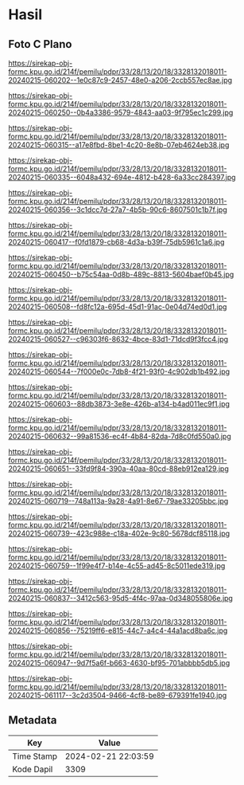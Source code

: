 # Hasil

## Foto C Plano

https://sirekap-obj-formc.kpu.go.id/214f/pemilu/pdpr/33/28/13/20/18/3328132018011-20240215-060202--1e0c87c9-2457-48e0-a206-2ccb557ec8ae.jpg

https://sirekap-obj-formc.kpu.go.id/214f/pemilu/pdpr/33/28/13/20/18/3328132018011-20240215-060250--0b4a3386-9579-4843-aa03-9f795ec1c299.jpg

https://sirekap-obj-formc.kpu.go.id/214f/pemilu/pdpr/33/28/13/20/18/3328132018011-20240215-060315--a17e8fbd-8be1-4c20-8e8b-07eb4624eb38.jpg

https://sirekap-obj-formc.kpu.go.id/214f/pemilu/pdpr/33/28/13/20/18/3328132018011-20240215-060335--6048a432-694e-4812-b428-6a33cc284397.jpg

https://sirekap-obj-formc.kpu.go.id/214f/pemilu/pdpr/33/28/13/20/18/3328132018011-20240215-060356--3c1dcc7d-27a7-4b5b-90c6-8607501c1b7f.jpg

https://sirekap-obj-formc.kpu.go.id/214f/pemilu/pdpr/33/28/13/20/18/3328132018011-20240215-060417--f0fd1879-cb68-4d3a-b39f-75db5961c1a6.jpg

https://sirekap-obj-formc.kpu.go.id/214f/pemilu/pdpr/33/28/13/20/18/3328132018011-20240215-060450--b75c54aa-0d8b-489c-8813-5604baef0b45.jpg

https://sirekap-obj-formc.kpu.go.id/214f/pemilu/pdpr/33/28/13/20/18/3328132018011-20240215-060508--fd8fc12a-695d-45d1-91ac-0e04d74ed0d1.jpg

https://sirekap-obj-formc.kpu.go.id/214f/pemilu/pdpr/33/28/13/20/18/3328132018011-20240215-060527--c96303f6-8632-4bce-83d1-71dcd9f3fcc4.jpg

https://sirekap-obj-formc.kpu.go.id/214f/pemilu/pdpr/33/28/13/20/18/3328132018011-20240215-060544--7f000e0c-7db8-4f21-93f0-4c902db1b492.jpg

https://sirekap-obj-formc.kpu.go.id/214f/pemilu/pdpr/33/28/13/20/18/3328132018011-20240215-060603--88db3873-3e8e-426b-a134-b4ad011ec9f1.jpg

https://sirekap-obj-formc.kpu.go.id/214f/pemilu/pdpr/33/28/13/20/18/3328132018011-20240215-060632--99a81536-ec4f-4b84-82da-7d8c0fd550a0.jpg

https://sirekap-obj-formc.kpu.go.id/214f/pemilu/pdpr/33/28/13/20/18/3328132018011-20240215-060651--33fd9f84-390a-40aa-80cd-88eb912ea129.jpg

https://sirekap-obj-formc.kpu.go.id/214f/pemilu/pdpr/33/28/13/20/18/3328132018011-20240215-060719--748a113a-9a28-4a91-8e67-79ae33205bbc.jpg

https://sirekap-obj-formc.kpu.go.id/214f/pemilu/pdpr/33/28/13/20/18/3328132018011-20240215-060739--423c988e-c18a-402e-9c80-5678dcf85118.jpg

https://sirekap-obj-formc.kpu.go.id/214f/pemilu/pdpr/33/28/13/20/18/3328132018011-20240215-060759--1f99e4f7-b14e-4c55-ad45-8c5011ede319.jpg

https://sirekap-obj-formc.kpu.go.id/214f/pemilu/pdpr/33/28/13/20/18/3328132018011-20240215-060837--3412c563-95d5-4f4c-97aa-0d348055806e.jpg

https://sirekap-obj-formc.kpu.go.id/214f/pemilu/pdpr/33/28/13/20/18/3328132018011-20240215-060856--75219ff6-e815-44c7-a4c4-44a1acd8ba6c.jpg

https://sirekap-obj-formc.kpu.go.id/214f/pemilu/pdpr/33/28/13/20/18/3328132018011-20240215-060947--9d7f5a6f-b663-4630-bf95-701abbbb5db5.jpg

https://sirekap-obj-formc.kpu.go.id/214f/pemilu/pdpr/33/28/13/20/18/3328132018011-20240215-061117--3c2d3504-9466-4cf8-be89-679391fe1940.jpg


## Metadata

| Key        | Value               |
| ---------- | ------------------- |
| Time Stamp | 2024-02-21 22:03:59 |
| Kode Dapil | 3309                |



